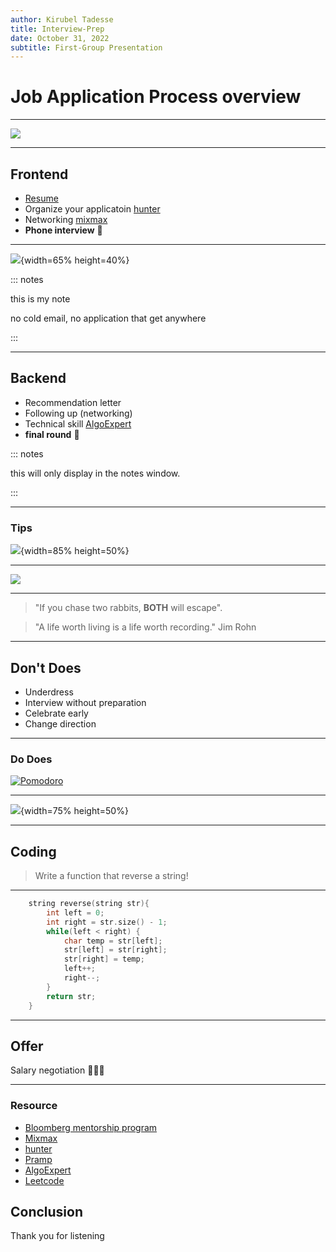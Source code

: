 ```yaml
---
author: Kirubel Tadesse
title: Interview-Prep
date: October 31, 2022
subtitle: First-Group Presentation
---
```


# Job Application Process overview

---

![](./img/delimma.jpg)

---

## Frontend

- [Resume](https://www.vmock.com/)
- Organize your applicatoin [hunter](https://huntr.co/)
- Networking [mixmax](https://www.mixmax.com/features/templates)
- __Phone interview__ 🎉

---

![](img/resume-upload-meme.jpg){width=65% height=40%}

::: notes

this is my note

no cold email, no application that get anywhere

:::

---

## Backend

- Recommendation letter
- Following up (networking)
- Technical skill [AlgoExpert](https://www.algoexpert.io/product)
- __final round__ 🎉

::: notes

this will only display in the notes window.

:::

---

### Tips


![](img/timeManagment.png){width=85% height=50%}

---

![](img/procrastination.jpeg)

---

> "If you chase two rabbits, __BOTH__ will escape".



> "A life worth living is a life worth recording."
> Jim Rohn

---

## Don't Does

- Underdress
- Interview without preparation
- Celebrate early
- Change direction

---

### Do Does

[![Pomodoro](https://img.youtube.com/vi/mNBmG24djoY/0.jpg)](https://youtu.be/mNBmG24djoY)

---

![](img/Teamwork.jpg){width=75% height=50%}

---

## Coding

>Write a function that reverse a string!

---

```c++
    string reverse(string str){
        int left = 0;
        int right = str.size() - 1;
        while(left < right) {
            char temp = str[left];
            str[left] = str[right];
            str[right] = temp;
            left++;
            right--;
        }
        return str;
    }
```

---

## Offer

Salary negotiation 🙌🎉🎊

---

### Resource

- [Bloomberg mentorship program](https://www.bloomberg.com/company/career/bloomberg-engineering-accelerator/)
- [Mixmax](https://www.mixmax.com/features/templates)
- [hunter](https://huntr.co/)
- [Pramp](https://www.pramp.com/#/)
- [AlgoExpert](https://www.algoexpert.io/product)
- [Leetcode](https://leetcode.com/)


## Conclusion

Thank you for listening
